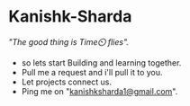 # Kanishk-Sharda

*"The good thing is Time⏲️ flies".*

- so lets start Building and learning together.
- Pull me a request and i'll pull it to you.
- Let projects connect us.
- Ping me on "kanishksharda1@gmail.com".
